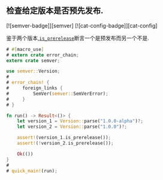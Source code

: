 
## 检查给定版本是否预先发布.

[![semver-badge]][semver] [![cat-config-badge]][cat-config]

鉴于两个版本,[`is_prerelease`]断言一个是预发布而另一个不是.

```rust
# #[macro_use]
# extern crate error_chain;
extern crate semver;

use semver::Version;
#
# error_chain! {
#     foreign_links {
#         SemVer(semver::SemVerError);
#     }
# }

fn run() -> Result<()> {
    let version_1 = Version::parse("1.0.0-alpha")?;
    let version_2 = Version::parse("1.0.0")?;

    assert!(version_1.is_prerelease());
    assert!(!version_2.is_prerelease());

    Ok(())
}
#
# quick_main!(run);
```

[`is_prerelease`]: https://docs.rs/semver/*/semver/struct.Version.html#method.is_prerelease
